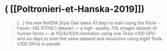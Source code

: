 # ( [[Poltronieri-et-Hanska-2019]])


> [...] the new NVIDIA Style Gan takes 41 days to train using the Flickr -Faces -HQ (FFHQ ) dataset — a high -quality 70k images dataset of human faces — at 1024x1024 resolution using one Tesla V100 GPU and six days to train the same dataset and resolution using eight Tesla V100 GPUs in paralle



